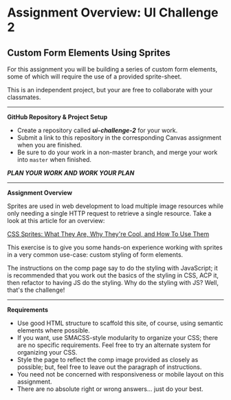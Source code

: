 # Assignment Overview: UI Challenge 2

## Custom Form Elements Using Sprites

For this assignment you will be building a series of custom form elements, some of which will require the use of a provided sprite-sheet.

This is an independent project, but your are free to collaborate with your classmates.

---

**GitHub Repository & Project Setup**

- Create a repository called ***ui-challenge-2*** for your work.
- Submit a link to this repository in the corresponding Canvas assignment when you are finished.
- Be sure to do your work in a non-master branch, and merge your work into `master` when finished.


***PLAN YOUR WORK AND WORK YOUR PLAN***

---

**Assignment Overview**

Sprites are used in web development to load multiple image resources while only needing a single HTTP request to retrieve a single resource. Take a look at this article for an overview:

[CSS Sprites: What They Are, Why They're Cool, and How To Use Them](https://css-tricks.com/css-sprites/)

This exercise is to give you some hands-on experience working with sprites in a very common use-case: custom styling of form elements.

The instructions on the comp page say to do the styling with JavaScript; it is recommended that you work out the basics of the styling in CSS, ACP it, then refactor to having JS do the styling. Why do the styling with JS? Well, that's the challenge!

---

**Requirements**

- Use good HTML structure to scaffold this site, of course, using semantic elements where possible.
- If you want, use SMACSS-style modularity to organize your CSS; there are no specific requirements. Feel free to try an alternate system for organizing your CSS.
- Style the page to reflect the comp image provided as closely as possible; but, feel free to leave out the paragraph of instructions.
- You need not be concerned with responsiveness or mobile layout on this assignment.
- There are no absolute right or wrong answers... just do your best.
